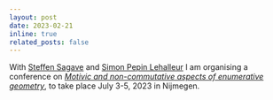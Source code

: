 ```yaml
---
layout: post
date: 2023-02-21
inline: true
related_posts: false
---
```

With [Steffen Sagave](https://www.math.ru.nl/~sagave/) and [Simon Pepin
Lehalleur](https://simon-pepin.github.io/)
I am organising a conference on *[Motivic and non-commutative aspects of enumerative geometry](https://www.math.ru.nl/mnc-conference/)*, to take place July
3-5, 2023 in Nijmegen.
